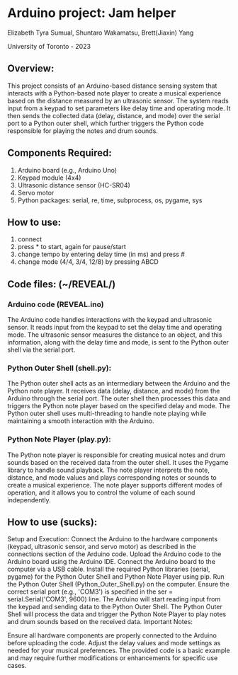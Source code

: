 # Arduino project: Jam helper
Elizabeth Tyra Sumual,
Shuntaro Wakamatsu, 
Brett(Jiaxin) Yang

University of Toronto - 2023

## Overview:
This project consists of an Arduino-based distance sensing system that interacts with a Python-based note player to create a musical experience based on the distance measured by an ultrasonic sensor. The system reads input from a keypad to set parameters like delay time and operating mode. It then sends the collected data (delay, distance, and mode) over the serial port to a Python outer shell, which further triggers the Python code responsible for playing the notes and drum sounds.

## Components Required:

1. Arduino board (e.g., Arduino Uno)
2. Keypad module (4x4)
3. Ultrasonic distance sensor (HC-SR04)
4. Servo motor
5. Python packages: serial, re, time, subprocess, os, pygame, sys

## How to use:
1. connect
2. press * to start, again for pause/start
3. change tempo by entering delay time (in ms) and press #
4. change mode (4/4, 3/4, 12/8) by pressing ABCD


## Code files: (~/REVEAL/)
### Arduino code (REVEAL.ino)
The Arduino code handles interactions with the keypad and ultrasonic sensor. It reads input from the keypad to set the delay time and operating mode. The ultrasonic sensor measures the distance to an object, and this information, along with the delay time and mode, is sent to the Python outer shell via the serial port.

### Python Outer Shell (shell.py):
The Python outer shell acts as an intermediary between the Arduino and the Python note player. It receives data (delay, distance, and mode) from the Arduino through the serial port. The outer shell then processes this data and triggers the Python note player based on the specified delay and mode. The Python outer shell uses multi-threading to handle note playing while maintaining a smooth interaction with the Arduino.

### Python Note Player (play.py):
The Python note player is responsible for creating musical notes and drum sounds based on the received data from the outer shell. It uses the Pygame library to handle sound playback. The note player interprets the note, distance, and mode values and plays corresponding notes or sounds to create a musical experience. The note player supports different modes of operation, and it allows you to control the volume of each sound independently.

## How to use (sucks):
Setup and Execution:
Connect the Arduino to the hardware components (keypad, ultrasonic sensor, and servo motor) as described in the connections section of the Arduino code.
Upload the Arduino code to the Arduino board using the Arduino IDE.
Connect the Arduino board to the computer via a USB cable.
Install the required Python libraries (serial, pygame) for the Python Outer Shell and Python Note Player using pip.
Run the Python Outer Shell (Python_Outer_Shell.py) on the computer. Ensure the correct serial port (e.g., 'COM3') is specified in the ser = serial.Serial('COM3', 9600) line.
The Arduino will start reading input from the keypad and sending data to the Python Outer Shell.
The Python Outer Shell will process the data and trigger the Python Note Player to play notes and drum sounds based on the received data.
Important Notes:

Ensure all hardware components are properly connected to the Arduino before uploading the code.
Adjust the delay values and mode settings as needed for your musical preferences.
The provided code is a basic example and may require further modifications or enhancements for specific use cases.